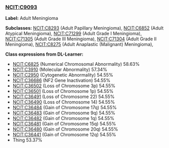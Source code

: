 
### [NCIT:C9093](http://purl.obolibrary.org/obo/NCIT_C9093)
**Label:** Adult Meningioma

**Subclasses:** [NCIT:C8293](http://purl.obolibrary.org/obo/NCIT_C8293) (Adult Papillary Meningioma), [NCIT:C6852](http://purl.obolibrary.org/obo/NCIT_C6852) (Adult Atypical Meningioma), [NCIT:C71299](http://purl.obolibrary.org/obo/NCIT_C71299) (Adult Grade I Meningioma), [NCIT:C71305](http://purl.obolibrary.org/obo/NCIT_C71305) (Adult Grade III Meningioma), [NCIT:C71304](http://purl.obolibrary.org/obo/NCIT_C71304) (Adult Grade II Meningioma), [NCIT:C8275](http://purl.obolibrary.org/obo/NCIT_C8275) (Adult Anaplastic (Malignant) Meningioma), 

**Class expressions from DL-Learner:**

- [NCIT:C6825](http://purl.obolibrary.org/obo/NCIT_C6825) (Numerical Chromosomal Abnormality) 58.63%
- [NCIT:C3910](http://purl.obolibrary.org/obo/NCIT_C3910) (Molecular Abnormality) 57.34%
- [NCIT:C2950](http://purl.obolibrary.org/obo/NCIT_C2950) (Cytogenetic Abnormality) 54.55%
- [NCIT:C36686](http://purl.obolibrary.org/obo/NCIT_C36686) (NF2 Gene Inactivation) 54.55%
- [NCIT:C36502](http://purl.obolibrary.org/obo/NCIT_C36502) (Loss of Chromosome 3p) 54.55%
- [NCIT:C36501](http://purl.obolibrary.org/obo/NCIT_C36501) (Loss of Chromosome 1p) 54.55%
- [NCIT:C36491](http://purl.obolibrary.org/obo/NCIT_C36491) (Loss of Chromosome 22) 54.55%
- [NCIT:C36490](http://purl.obolibrary.org/obo/NCIT_C36490) (Loss of Chromosome 14) 54.55%
- [NCIT:C36484](http://purl.obolibrary.org/obo/NCIT_C36484) (Gain of Chromosome 17q) 54.55%
- [NCIT:C36483](http://purl.obolibrary.org/obo/NCIT_C36483) (Gain of Chromosome 9q) 54.55%
- [NCIT:C36482](http://purl.obolibrary.org/obo/NCIT_C36482) (Gain of Chromosome 1q) 54.55%
- [NCIT:C36481](http://purl.obolibrary.org/obo/NCIT_C36481) (Gain of Chromosome 15q) 54.55%
- [NCIT:C36480](http://purl.obolibrary.org/obo/NCIT_C36480) (Gain of Chromosome 20q) 54.55%
- [NCIT:C36441](http://purl.obolibrary.org/obo/NCIT_C36441) (Gain of Chromosome 12q) 54.55%
- Thing 53.37%


